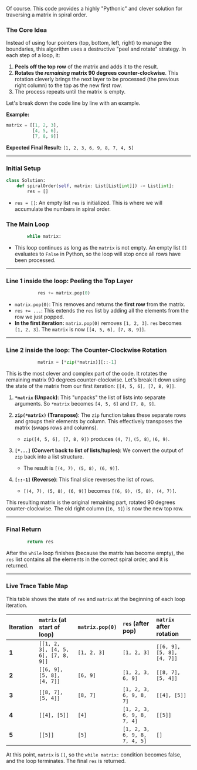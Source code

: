 Of course. This code provides a highly "Pythonic" and clever solution for traversing a matrix in spiral order.

### The Core Idea

Instead of using four pointers (top, bottom, left, right) to manage the boundaries, this algorithm uses a destructive "peel and rotate" strategy. In each step of a loop, it:

1.  **Peels off the top row** of the matrix and adds it to the result.
2.  **Rotates the *remaining* matrix 90 degrees counter-clockwise**. This rotation cleverly brings the next layer to be processed (the previous right column) to the top as the new first row.
3.  The process repeats until the matrix is empty.

Let's break down the code line by line with an example.

**Example:**

```python
matrix = [[1, 2, 3],
          [4, 5, 6],
          [7, 8, 9]]
```

**Expected Final Result:** `[1, 2, 3, 6, 9, 8, 7, 4, 5]`

-----

### **Initial Setup**

```python
class Solution:
    def spiralOrder(self, matrix: List[List[int]]) -> List[int]:
        res = []
```

  * `res = []`: An empty list `res` is initialized. This is where we will accumulate the numbers in spiral order.

### **The Main Loop**

```python
        while matrix:
```

  * This loop continues as long as the `matrix` is not empty. An empty list `[]` evaluates to `False` in Python, so the loop will stop once all rows have been processed.

-----

### **Line 1 inside the loop: Peeling the Top Layer**

```python
            res += matrix.pop(0)
```

  * `matrix.pop(0)`: This removes and returns the **first row** from the matrix.
  * `res += ...`: This extends the `res` list by adding all the elements from the row we just popped.
  * **In the first iteration:** `matrix.pop(0)` removes `[1, 2, 3]`. `res` becomes `[1, 2, 3]`. The `matrix` is now `[[4, 5, 6], [7, 8, 9]]`.

-----

### **Line 2 inside the loop: The Counter-Clockwise Rotation**

```python
            matrix = [*zip(*matrix)][::-1]
```

This is the most clever and complex part of the code. It rotates the remaining matrix 90 degrees counter-clockwise. Let's break it down using the state of the matrix from our first iteration: `[[4, 5, 6], [7, 8, 9]]`.

1.  **`*matrix` (Unpack)**: This "unpacks" the list of lists into separate arguments. So `*matrix` becomes `[4, 5, 6]` and `[7, 8, 9]`.

2.  **`zip(*matrix)` (Transpose)**: The `zip` function takes these separate rows and groups their elements by column. This effectively transposes the matrix (swaps rows and columns).

      * `zip([4, 5, 6], [7, 8, 9])` produces `(4, 7)`, `(5, 8)`, `(6, 9)`.

3.  **`[*...]` (Convert back to list of lists/tuples)**: We convert the output of `zip` back into a list structure.

      * The result is `[(4, 7), (5, 8), (6, 9)]`.

4.  **`[::-1]` (Reverse)**: This final slice reverses the list of rows.

      * `[(4, 7), (5, 8), (6, 9)]` becomes `[(6, 9), (5, 8), (4, 7)]`.

This resulting matrix is the original remaining part, rotated 90 degrees counter-clockwise. The old right column (`[6, 9]`) is now the new top row.

-----

### **Final Return**

```python
        return res
```

After the `while` loop finishes (because the matrix has become empty), the `res` list contains all the elements in the correct spiral order, and it is returned.

-----

### **Live Trace Table Map**

This table shows the state of `res` and `matrix` at the beginning of each loop iteration.

| Iteration | `matrix` (at start of loop) | `matrix.pop(0)` | `res` (after pop) | `matrix` after rotation |
| :--- | :--- | :--- | :--- | :--- |
| **1** | `[[1, 2, 3], [4, 5, 6], [7, 8, 9]]` | `[1, 2, 3]` | `[1, 2, 3]` | `[[6, 9], [5, 8], [4, 7]]` |
| **2** | `[[6, 9], [5, 8], [4, 7]]` | `[6, 9]` | `[1, 2, 3, 6, 9]` | `[[8, 7], [5, 4]]` |
| **3** | `[[8, 7], [5, 4]]` | `[8, 7]` | `[1, 2, 3, 6, 9, 8, 7]` | `[[4], [5]]` |
| **4** | `[[4], [5]]` | `[4]` | `[1, 2, 3, 6, 9, 8, 7, 4]` | `[[5]]` |
| **5** | `[[5]]` | `[5]` | `[1, 2, 3, 6, 9, 8, 7, 4, 5]` | `[]` |

At this point, `matrix` is `[]`, so the `while matrix:` condition becomes false, and the loop terminates. The final `res` is returned.
